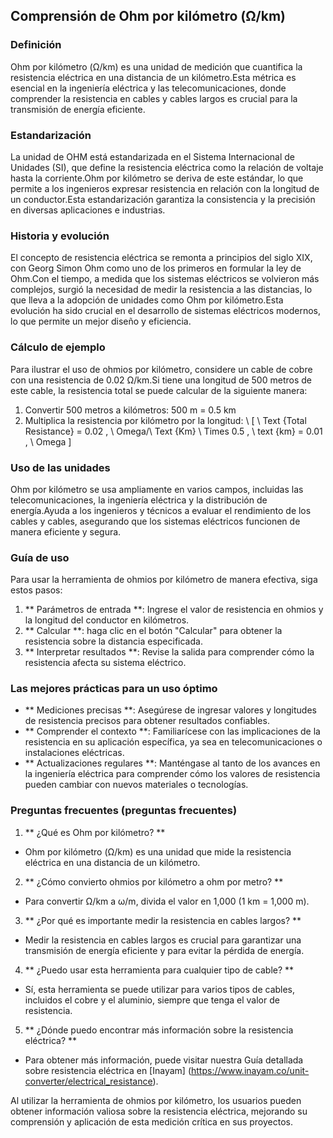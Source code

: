 ## Comprensión de Ohm por kilómetro (Ω/km)

### Definición
Ohm por kilómetro (Ω/km) es una unidad de medición que cuantifica la resistencia eléctrica en una distancia de un kilómetro.Esta métrica es esencial en la ingeniería eléctrica y las telecomunicaciones, donde comprender la resistencia en cables y cables largos es crucial para la transmisión de energía eficiente.

### Estandarización
La unidad de OHM está estandarizada en el Sistema Internacional de Unidades (SI), que define la resistencia eléctrica como la relación de voltaje hasta la corriente.Ohm por kilómetro se deriva de este estándar, lo que permite a los ingenieros expresar resistencia en relación con la longitud de un conductor.Esta estandarización garantiza la consistencia y la precisión en diversas aplicaciones e industrias.

### Historia y evolución
El concepto de resistencia eléctrica se remonta a principios del siglo XIX, con Georg Simon Ohm como uno de los primeros en formular la ley de Ohm.Con el tiempo, a medida que los sistemas eléctricos se volvieron más complejos, surgió la necesidad de medir la resistencia a las distancias, lo que lleva a la adopción de unidades como Ohm por kilómetro.Esta evolución ha sido crucial en el desarrollo de sistemas eléctricos modernos, lo que permite un mejor diseño y eficiencia.

### Cálculo de ejemplo
Para ilustrar el uso de ohmios por kilómetro, considere un cable de cobre con una resistencia de 0.02 Ω/km.Si tiene una longitud de 500 metros de este cable, la resistencia total se puede calcular de la siguiente manera:

1. Convertir 500 metros a kilómetros: 500 m = 0.5 km
2. Multiplica la resistencia por kilómetro por la longitud:
\ [
\ Text {Total Resistance} = 0.02 \, \ Omega/\ Text {Km} \ Times 0.5 \, \ text {km} = 0.01 \, \ Omega
\]

### Uso de las unidades
Ohm por kilómetro se usa ampliamente en varios campos, incluidas las telecomunicaciones, la ingeniería eléctrica y la distribución de energía.Ayuda a los ingenieros y técnicos a evaluar el rendimiento de los cables y cables, asegurando que los sistemas eléctricos funcionen de manera eficiente y segura.

### Guía de uso
Para usar la herramienta de ohmios por kilómetro de manera efectiva, siga estos pasos:

1. ** Parámetros de entrada **: Ingrese el valor de resistencia en ohmios y la longitud del conductor en kilómetros.
2. ** Calcular **: haga clic en el botón "Calcular" para obtener la resistencia sobre la distancia especificada.
3. ** Interpretar resultados **: Revise la salida para comprender cómo la resistencia afecta su sistema eléctrico.

### Las mejores prácticas para un uso óptimo
- ** Mediciones precisas **: Asegúrese de ingresar valores y longitudes de resistencia precisos para obtener resultados confiables.
- ** Comprender el contexto **: Familiarícese con las implicaciones de la resistencia en su aplicación específica, ya sea en telecomunicaciones o instalaciones eléctricas.
- ** Actualizaciones regulares **: Manténgase al tanto de los avances en la ingeniería eléctrica para comprender cómo los valores de resistencia pueden cambiar con nuevos materiales o tecnologías.

### Preguntas frecuentes (preguntas frecuentes)

1. ** ¿Qué es Ohm por kilómetro? **
- Ohm por kilómetro (Ω/km) es una unidad que mide la resistencia eléctrica en una distancia de un kilómetro.

2. ** ¿Cómo convierto ohmios por kilómetro a ohm por metro? **
- Para convertir Ω/km a ω/m, divida el valor en 1,000 (1 km = 1,000 m).

3. ** ¿Por qué es importante medir la resistencia en cables largos? **
- Medir la resistencia en cables largos es crucial para garantizar una transmisión de energía eficiente y para evitar la pérdida de energía.

4. ** ¿Puedo usar esta herramienta para cualquier tipo de cable? **
- Sí, esta herramienta se puede utilizar para varios tipos de cables, incluidos el cobre y el aluminio, siempre que tenga el valor de resistencia.

5. ** ¿Dónde puedo encontrar más información sobre la resistencia eléctrica? **
- Para obtener más información, puede visitar nuestra Guía detallada sobre resistencia eléctrica en [Inayam] (https://www.inayam.co/unit-converter/electrical_resistance).

Al utilizar la herramienta de ohmios por kilómetro, los usuarios pueden obtener información valiosa sobre la resistencia eléctrica, mejorando su comprensión y aplicación de esta medición crítica en sus proyectos.